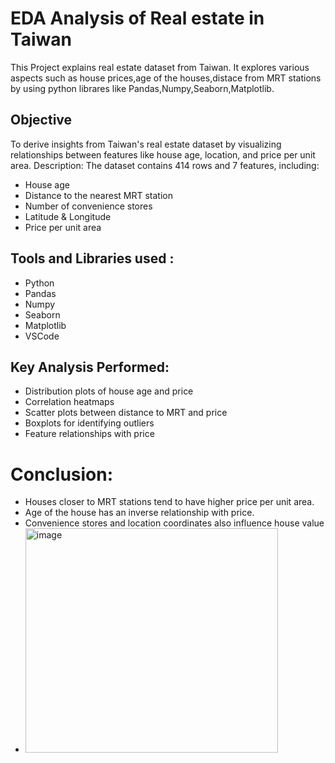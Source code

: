 # EDA Analysis of Real estate in Taiwan
This Project explains real estate dataset from Taiwan. It explores various aspects such as house prices,age of the houses,distace from MRT stations by using python librares
like Pandas,Numpy,Seaborn,Matplotlib.
## Objective
To derive insights from Taiwan's real estate dataset by visualizing relationships between features like house age, location, and price per unit area.
 Description: The dataset contains 414 rows and 7 features, including:
  - House age
  - Distance to the nearest MRT station
  - Number of convenience stores
  - Latitude & Longitude
  - Price per unit area
## Tools and Libraries used : 
  - Python
  - Pandas
  - Numpy
  - Seaborn
  - Matplotlib
  - VSCode
## Key Analysis Performed:
  - Distribution plots of house age and price
  - Correlation heatmaps
  - Scatter plots between distance to MRT and price
  - Boxplots for identifying outliers
  - Feature relationships with price
 # Conclusion:
 - Houses closer to MRT stations tend to have higher price per unit area.
 - Age of the house has an inverse relationship with price.
 - Convenience stores and location coordinates also influence house value
 - <img width="404" height="359" alt="image" src="https://github.com/user-attachments/assets/a44fcdeb-ab57-497d-b8f5-8b6fb2d48794" />

